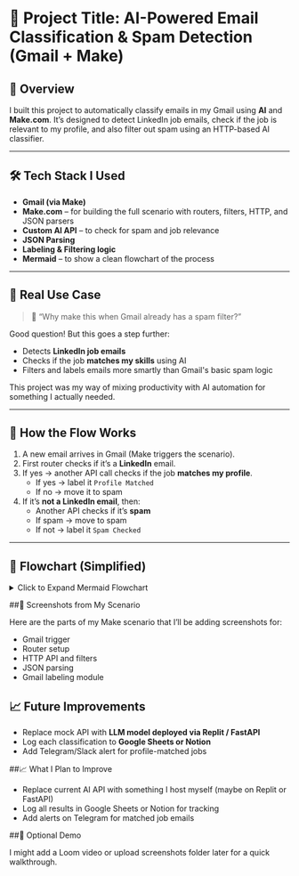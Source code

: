# 📂 Project Title: AI-Powered Email Classification & Spam Detection (Gmail + Make)

## 📌 Overview
I built this project to automatically classify emails in my Gmail using **AI** and **Make.com**. It’s designed to detect LinkedIn job emails, check if the job is relevant to my profile, and also filter out spam using an HTTP-based AI classifier.

---

## 🛠 Tech Stack I Used

- **Gmail (via Make)**
- **Make.com** – for building the full scenario with routers, filters, HTTP, and JSON parsers
- **Custom AI API** – to check for spam and job relevance
- **JSON Parsing**
- **Labeling & Filtering logic**
- **Mermaid** – to show a clean flowchart of the process

---

## 🧠 Real Use Case

> 🤔 “Why make this when Gmail already has a spam filter?”

Good question! But this goes a step further:
- Detects **LinkedIn job emails**
- Checks if the job **matches my skills** using AI
- Filters and labels emails more smartly than Gmail's basic spam logic

This project was my way of mixing productivity with AI automation for something I actually needed.

---

## 🔄 How the Flow Works

1. A new email arrives in Gmail (Make triggers the scenario).
2. First router checks if it’s a **LinkedIn** email.
3. If yes → another API call checks if the job **matches my profile**.
   - If yes → label it `Profile Matched`
   - If no → move it to spam
4. If it’s **not a LinkedIn email**, then:
   - Another API checks if it’s **spam**
   - If spam → move to spam
   - If not → label it `Spam Checked`

---

## 🧭 Flowchart (Simplified)

<details>
<summary>Click to Expand Mermaid Flowchart</summary>
```mermaid
flowchart TD
    A[Trigger: New Gmail Email] --> B{Router: LinkedIn Email?}
    B -- Yes --> C[HTTP API: LinkedIn Check]
    C --> D[JSON Parser: Is LinkedIn?]
    D -- Yes --> E{Router: Profile Match?}
    E -- Yes --> F[Label: Profile Matched]
    E -- No --> G[Move to Spam]
    D -- No --> H[HTTP API: Spam Check]
    H --> I[JSON Parser: Is Spam?]
    I -- Yes --> J[Move to Spam]
    I -- No --> K[Label: Spam Checked] ```
</details>

##🧩 Screenshots from My Scenario

Here are the parts of my Make scenario that I’ll be adding screenshots for:

- Gmail trigger
- Router setup
- HTTP API and filters
- JSON parsing
- Gmail labeling module

## 📈 Future Improvements

- Replace mock API with **LLM model deployed via Replit / FastAPI**
- Log each classification to **Google Sheets or Notion**
- Add Telegram/Slack alert for profile-matched jobs

##📈 What I Plan to Improve

- Replace current AI API with something I host myself (maybe on Replit or FastAPI)  
- Log all results in Google Sheets or Notion for tracking  
- Add alerts on Telegram for matched job emails

##🎥 Optional Demo

I might add a Loom video or upload screenshots folder later for a quick walkthrough.
